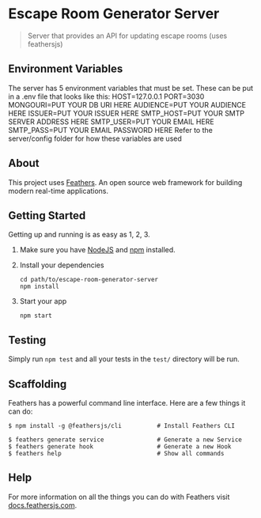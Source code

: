 # Escape Room Generator Server

> Server that provides an API for updating escape rooms (uses feathersjs)

## Environment Variables
The server has 5 environment variables that must be set. These can be put in a .env file that looks like this:
    HOST=127.0.0.1
    PORT=3030
    MONGOURI=PUT YOUR DB URI HERE
    AUDIENCE=PUT YOUR AUDIENCE HERE
    ISSUER=PUT YOUR ISSUER HERE
    SMTP_HOST=PUT YOUR SMTP SERVER ADDRESS HERE
    SMTP_USER=PUT YOUR EMAIL HERE
    SMTP_PASS=PUT YOUR EMAIL PASSWORD HERE
Refer to the server/config folder for how these variables are used

## About

This project uses [Feathers](http://feathersjs.com). An open source web framework for building modern real-time applications.

## Getting Started

Getting up and running is as easy as 1, 2, 3.

1. Make sure you have [NodeJS](https://nodejs.org/) and [npm](https://www.npmjs.com/) installed.
2. Install your dependencies

    ```
    cd path/to/escape-room-generator-server
    npm install
    ```

3. Start your app

    ```
    npm start
    ```

## Testing

Simply run `npm test` and all your tests in the `test/` directory will be run.

## Scaffolding

Feathers has a powerful command line interface. Here are a few things it can do:

```
$ npm install -g @feathersjs/cli          # Install Feathers CLI

$ feathers generate service               # Generate a new Service
$ feathers generate hook                  # Generate a new Hook
$ feathers help                           # Show all commands
```

## Help

For more information on all the things you can do with Feathers visit [docs.feathersjs.com](http://docs.feathersjs.com).
